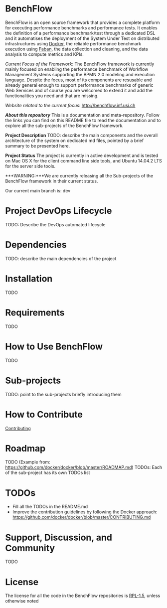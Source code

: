 # BenchFlow
BenchFlow is an open source framework that provides a complete platform for executing performance benchmarks and performance tests. It enables the definition of a performance benchmark/test through a dedicated DSL and it automatises the deployment of the System Under Test on distributed infrastructures using [Docker](https://www.docker.com), the reliable performance benchmark execution using [Faban](http://faban.org), the data collection and cleaning, and the data analysis to compute metrics and KPIs.

*Current Focus of the Framework*: The BenchFlow framework is currently mainly focused on enabling the performance benchmark of Workflow Management Systems supporting the BPMN 2.0 modeling and execution language. Despite the focus, most of its components are resusable and already general enough to support performance benchmarks of generic Web Services and of course you are welcomed to extend it and add the functionalities you need and that are missing.

*Website related to the current focus*: http://benchflow.inf.usi.ch

***About this repository***
This is a documentation and meta-repository. Follow the links you can find on this README file to read the documentation and to explore all the sub-projects of the BenchFlow framework.

**Project Description**
TODO: describe the main components and the overall architecture of the system on dedicated md files, pointed by a brief summary to be presented here.

**Project Status**
The project is currently in active development and is tested on Mac OS X for the client command line side tools, and Ubuntu 14.04.2 LTS for the server side tools. 

***WARNING:***We are currently releasing all the Sub-projects of the BenchFlow framework in their current status.

Our current main branch is: dev

# Project DevOps Lifecycle
TODO: Describe the DevOps automated lifecycle

# Dependencies
TODO: describe the main dependencies of the project

# Installation
TODO

# Requirements
TODO

# How to Use BenchFlow
TODO

# Sub-projects
TODO: point to the sub-projects briefly introducing them

# How to Contribute
[Contributing](documentation/contributing.md)

# Roadmap
TODO (Example from: https://github.com/docker/docker/blob/master/ROADMAP.md)
TODOs: Each of the sub-project has its own TODOs list 

# TODOs
* Fill all the TODOs in the README.md
* Improve the contribution guidelines by following the Docker approach: https://github.com/docker/docker/blob/master/CONTRIBUTING.md

# Support, Discussion, and Community
TODO

# License
The license for all the code in the BenchFlow repositories is [RPL-1.5](LICENSE), unless otherwise noted